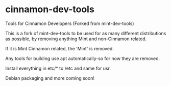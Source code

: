 # cinnamon-dev-tools

Tools for Cinnamon Developers (Forked from mint-dev-tools)

This is a fork of mint-dev-tools to be used for as many different distributions
as possible, by removing anything Mint and non-Cinnamon related.

If it is Mint Cinnamon related, the 'Mint' is removed.

Any tools for building use apt automatically-so for now they are removed.

Install everything in etc/* to /etc and same for usr.

Debian packaging and more coming soon!

